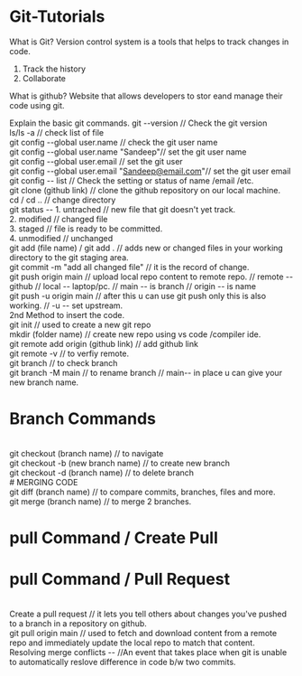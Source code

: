 # Git-Tutorials
What is Git?
Version control system is a tools that helps to track changes in code.
1. Track the history
2. Collaborate

What is github?
Website that allows developers to stor eand manage their code using git.

Explain the basic git commands.
git --version // Check the git version
<br>
ls/ls -a // check list of file
<br>
git config --global user.name // check the git user name
<br>
git config --global user.name "Sandeep"// set the git user name
<br>
git config --global user.email // set the git user 
<br>
git config --global user.email "Sandeep@email.com"// set the git user email
<br>
git config -- list // Check the setting or status of name /email /etc.
<br>
git clone (github link) // clone the github repository on our local machine.
<br>
cd / cd .. // change directory
<br>
git status -- 1. untrached // new file that git doesn't yet track.
<br>
2. modified  // changed file 
<br>
3. staged  // file is ready to be committed.
<br>
4. unmodified  // unchanged
<br>
git add (file name) / git add . // adds new or changed files in your working directory to the git staging area.
<br>
git commit -m "add all changed file" // it is the record of change.
<br>
git push origin main // upload local repo content to remote repo. // remote -- github // local -- laptop/pc. // main -- is branch // origin -- is name 
<br>
git push -u  origin main // after this u can use git push only this is also working. // -u -- set upstream.
<br>
2nd Method to insert the code.
<br>
git init // used to create a new git repo
<br>
mkdir (folder name)  // create new repo using  vs code /compiler ide.
<br>
git remote add origin (github link) // add github link
<br>
git remote -v // to verfiy remote.
<br>
git branch // to check branch
<br>
git branch -M main // to rename branch // main-- in place u can give your new branch name.
<br>
# Branch Commands
<br>
git checkout (branch name)  // to navigate 
<br>
git checkout -b (new branch name) // to create new branch
<br>
git checkout -d (branch name)  // to delete branch
<br>
# MERGING CODE
<br>
git diff (branch name) // to compare commits, branches, files and more.
<br>
git merge (branch name)  // to merge 2 branches.
<br>

# pull Command / Create Pull
# pull Command / Pull Request

<br>
Create a  pull request // it lets you tell others about changes you've pushed to a branch in a repository on github.
<br>
git pull origin main  // used to fetch and download content from a remote repo and immediately update the local repo to match that content.
<br>
Resolving merge conflicts -- //An event that takes place when git is unable to automatically reslove difference in code b/w two commits.
<br>



